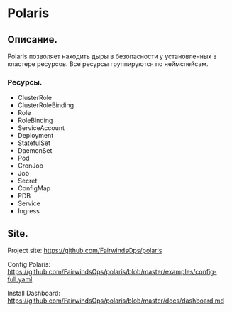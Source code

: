 
# Polaris

## Описание.

Polaris позволяет находить дыры в безопасности у установленных в кластере ресурсов.
Все ресурсы группируются по неймспейсам.

### Ресурсы.

* ClusterRole
* ClusterRoleBinding
* Role
* RoleBinding
* ServiceAccount
* Deployment
* StatefulSet
* DaemonSet
* Pod
* CronJob
* Job
* Secret
* ConfigMap
* PDB
* Service
* Ingress

## Site.

Project site: https://github.com/FairwindsOps/polaris

Config Polaris: https://github.com/FairwindsOps/polaris/blob/master/examples/config-full.yaml

Install Dashboard: https://github.com/FairwindsOps/polaris/blob/master/docs/dashboard.md

